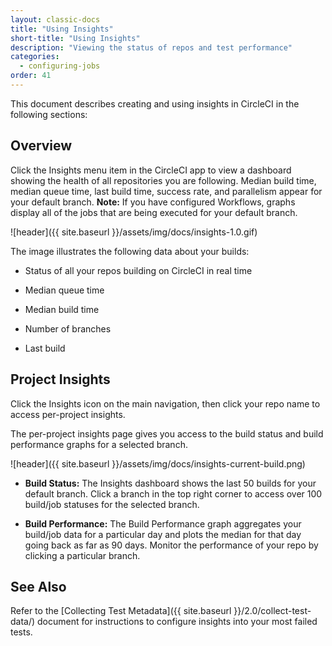 ```yaml
---
layout: classic-docs
title: "Using Insights"
short-title: "Using Insights"
description: "Viewing the status of repos and test performance"
categories:
  - configuring-jobs
order: 41
---
```

This document describes creating and using insights in CircleCI in the following sections:

## Overview

Click the Insights menu item in the CircleCI app to view a dashboard showing the health of all repositories you are following. Median build time, median queue time, last build time, success rate, and parallelism appear for your default branch. **Note:** If you have configured Workflows, graphs display all of the jobs that are being executed for your default branch.

![header]({{ site.baseurl }}/assets/img/docs/insights-1.0.gif)

The image illustrates the following data about your builds:

- Status of all your repos building on CircleCI in real time

- Median queue time

- Median build time

- Number of branches

- Last build

## Project Insights

Click the Insights icon on the main navigation, then click your repo name to access per-project insights.

The per-project insights page gives you access to the build status and build performance graphs for a selected branch.

![header]({{ site.baseurl }}/assets/img/docs/insights-current-build.png)

- **Build Status:** The Insights dashboard shows the last 50 builds for your default branch. Click a branch in the top right corner to access over 100 build/job statuses for the selected branch.

- **Build Performance:** The Build Performance graph aggregates your build/job data for a particular day and plots the median for that day going back as far as 90 days. Monitor the performance of your repo by clicking a particular branch.

## See Also

Refer to the [Collecting Test Metadata]({{ site.baseurl }}/2.0/collect-test-data/) document for instructions to configure insights into your most failed tests.